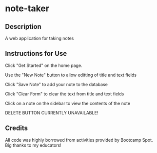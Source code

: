 # note-taker

## Description

A web application for taking notes

## Instructions for Use

Click "Get Started" on the home page.

Use the "New Note" button to allow editting of title and text fields

Click "Save Note" to add your note to the database

Click "Clear Form" to clear the text from title and text fields

Click on a note on the sidebar to view the contents of the note

DELETE BUTTON CURRENTLY UNAVAILABLE!

## Credits

All code was highly borrowed from activities provided by Bootcamp Spot. Big thanks to my educators!